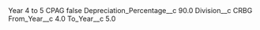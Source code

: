 <?xml version="1.0" encoding="UTF-8"?>
<CustomMetadata xmlns="http://soap.sforce.com/2006/04/metadata" xmlns:xsi="http://www.w3.org/2001/XMLSchema-instance" xmlns:xsd="http://www.w3.org/2001/XMLSchema">
    <label>Year 4 to 5 CPAG</label>
    <protected>false</protected>
    <values>
        <field>Depreciation_Percentage__c</field>
        <value xsi:type="xsd:double">90.0</value>
    </values>
    <values>
        <field>Division__c</field>
        <value xsi:type="xsd:string">CRBG</value>
    </values>
    <values>
        <field>From_Year__c</field>
        <value xsi:type="xsd:double">4.0</value>
    </values>
    <values>
        <field>To_Year__c</field>
        <value xsi:type="xsd:double">5.0</value>
    </values>
</CustomMetadata>
